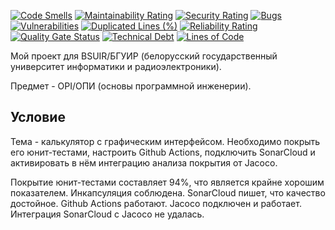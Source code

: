 [![Code Smells][code_smells_badge]][code_smells_link]
[![Maintainability Rating][maintainability_rating_badge]][maintainability_rating_link]
[![Security Rating][security_rating_badge]][security_rating_link]
[![Bugs][bugs_badge]][bugs_link]
[![Vulnerabilities][vulnerabilities_badge]][vulnerabilities_link]
[![Duplicated Lines (%)][duplicated_lines_density_badge]][duplicated_lines_density_link]
[![Reliability Rating][reliability_rating_badge]][reliability_rating_link]
[![Quality Gate Status][quality_gate_status_badge]][quality_gate_status_link]
[![Technical Debt][technical_debt_badge]][technical_debt_link]
[![Lines of Code][lines_of_code_badge]][lines_of_code_link]

Мой проект для BSUIR/БГУИР (белорусский государственный университет информатики и радиоэлектроники).

Предмет - OPI/ОПИ (основы программной инженерии).

## Условие

Тема - калькулятор с графическим интерфейсом. Необходимо покрыть его юнит-тестами, настроить Github Actions, подключить
SonarCloud и активировать в нём интеграцию анализа покрытия от Jacoco.

Покрытие юнит-тестами составляет 94%, что является крайне хорошим показателем. Инкапсуляция соблюдена. SonarCloud пишет,
что качество достойное. Github Actions работают. Jacoco подключен и работает. Интеграция SonarCloud с Jacoco не удалась.

<!----------------------------------------------------------------------------->

[code_smells_badge]: https://sonarcloud.io/api/project_badges/measure?project=Hummel009_Basics-of-Software-Engineering&metric=code_smells

[code_smells_link]: https://sonarcloud.io/summary/overall?id=Hummel009_Basics-of-Software-Engineering

[maintainability_rating_badge]: https://sonarcloud.io/api/project_badges/measure?project=Hummel009_Basics-of-Software-Engineering&metric=sqale_rating

[maintainability_rating_link]: https://sonarcloud.io/summary/overall?id=Hummel009_Basics-of-Software-Engineering

[security_rating_badge]: https://sonarcloud.io/api/project_badges/measure?project=Hummel009_Basics-of-Software-Engineering&metric=security_rating

[security_rating_link]: https://sonarcloud.io/summary/overall?id=Hummel009_Basics-of-Software-Engineering

[bugs_badge]: https://sonarcloud.io/api/project_badges/measure?project=Hummel009_Basics-of-Software-Engineering&metric=bugs

[bugs_link]: https://sonarcloud.io/summary/overall?id=Hummel009_Basics-of-Software-Engineering

[vulnerabilities_badge]: https://sonarcloud.io/api/project_badges/measure?project=Hummel009_Basics-of-Software-Engineering&metric=vulnerabilities

[vulnerabilities_link]: https://sonarcloud.io/summary/overall?id=Hummel009_Basics-of-Software-Engineering

[duplicated_lines_density_badge]: https://sonarcloud.io/api/project_badges/measure?project=Hummel009_Basics-of-Software-Engineering&metric=duplicated_lines_density

[duplicated_lines_density_link]: https://sonarcloud.io/summary/overall?id=Hummel009_Basics-of-Software-Engineering

[reliability_rating_badge]: https://sonarcloud.io/api/project_badges/measure?project=Hummel009_Basics-of-Software-Engineering&metric=reliability_rating

[reliability_rating_link]: https://sonarcloud.io/summary/overall?id=Hummel009_Basics-of-Software-Engineering

[quality_gate_status_badge]: https://sonarcloud.io/api/project_badges/measure?project=Hummel009_Basics-of-Software-Engineering&metric=alert_status

[quality_gate_status_link]: https://sonarcloud.io/summary/overall?id=Hummel009_Basics-of-Software-Engineering

[technical_debt_badge]: https://sonarcloud.io/api/project_badges/measure?project=Hummel009_Basics-of-Software-Engineering&metric=sqale_index

[technical_debt_link]: https://sonarcloud.io/summary/overall?id=Hummel009_Basics-of-Software-Engineering

[lines_of_code_badge]: https://sonarcloud.io/api/project_badges/measure?project=Hummel009_Basics-of-Software-Engineering&metric=ncloc

[lines_of_code_link]: https://sonarcloud.io/summary/overall?id=Hummel009_Basics-of-Software-Engineering

